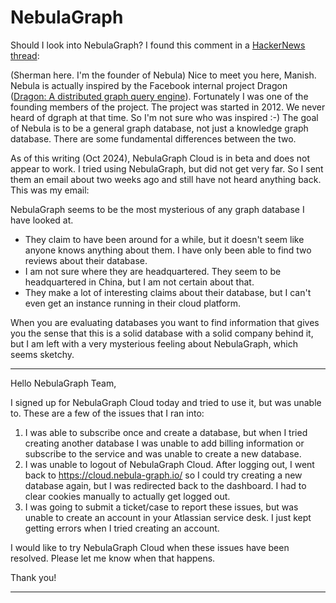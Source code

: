 # NebulaGraph

Should I look into NebulaGraph? I found this comment in a [HackerNews thread](https://news.ycombinator.com/item?id=22051830):

(Sherman here. I'm the founder of Nebula) Nice to meet you here, Manish. Nebula is actually inspired by the Facebook internal project Dragon ([Dragon: A distributed graph query engine](https://engineering.fb.com/2016/03/18/data-infrastructure/dragon-a-distributed-graph-query-engine/)). Fortunately I was one of the founding members of the project. The project was started in 2012. We never heard of dgraph at that time. So I'm not sure who was inspired :-)
The goal of Nebula is to be a general graph database, not just a knowledge graph database. There are some fundamental differences between the two.

As of this writing (Oct 2024), NebulaGraph Cloud is in beta and does not appear to work. I tried using NebulaGraph, but did not get very far. So I sent them an email about two weeks ago and still have not heard anything back. This was my email:

NebulaGraph seems to be the most mysterious of any graph database I have looked at. 

* They claim to have been around for a while, but it doesn't seem like anyone knows anything about them. I have only been able to find two reviews about their database.
* I am not sure where they are headquartered. They seem to be headquartered in China, but I am not certain about that.
* They make a lot of interesting claims about their database, but I can't even get an instance running in their cloud platform.

When you are evaluating databases you want to find information that gives you the sense that this is a solid database with a solid company behind it, but I am left with a very mysterious feeling about NebulaGraph, which seems sketchy.

---

Hello NebulaGraph Team,

I signed up for NebulaGraph Cloud today and tried to use it, but was unable to. These are a few of the issues that I ran into:

1. I was able to subscribe once and create a database, but when I tried creating another database I was unable to add billing information or subscribe to the service and was unable to create a new database.
2. I was unable to logout of NebulaGraph Cloud. After logging out, I went back to https://cloud.nebula-graph.io/ so I could try creating a new database again, but I was redirected back to the dashboard. I had to clear cookies manually to actually get logged out.
3. I was going to submit a ticket/case to report these issues, but was unable to create an account in your Atlassian service desk. I just kept getting errors when I tried creating an account.

I would like to try NebulaGraph Cloud when these issues have been resolved. Please let me know when that happens.

Thank you!

---
